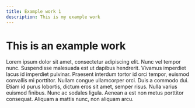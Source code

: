```yaml
---
title: Example work 1
description: This is my example work
---
```


# This is an example work
Lorem ipsum dolor sit amet, consectetur adipiscing elit. Nunc vel
              tempor nunc. Suspendisse malesuada est ut dapibus hendrerit.
              Vivamus imperdiet lacus id imperdiet pulvinar. Praesent interdum
              tortor id orci tempor, euismod convallis mi porttitor. Nullam
              congue ullamcorper orci. Duis a commodo dui. Etiam id purus
              lobortis, dictum eros sit amet, semper risus. Nulla varius euismod
              finibus. Nunc ac sodales ligula. Aenean a est non metus porttitor
              consequat. Aliquam a mattis nunc, non aliquam arcu.